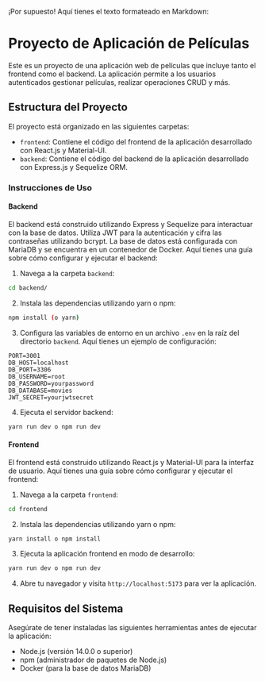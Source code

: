 ¡Por supuesto! Aquí tienes el texto formateado en Markdown:

# Proyecto de Aplicación de Películas

Este es un proyecto de una aplicación web de películas que incluye tanto el frontend como el backend. La aplicación permite a los usuarios autenticados gestionar películas, realizar operaciones CRUD y más.

## Estructura del Proyecto

El proyecto está organizado en las siguientes carpetas:

- `frontend`: Contiene el código del frontend de la aplicación desarrollado con React.js y Material-UI.
- `backend`: Contiene el código del backend de la aplicación desarrollado con Express.js y Sequelize ORM.

### Instrucciones de Uso

#### Backend

El backend está construido utilizando Express y Sequelize para interactuar con la base de datos. Utiliza JWT para la autenticación y cifra las contraseñas utilizando bcrypt. La base de datos está configurada con MariaDB y se encuentra en un contenedor de Docker. Aquí tienes una guía sobre cómo configurar y ejecutar el backend:

1. Navega a la carpeta `backend`:

```bash
cd backend/
```

2. Instala las dependencias utilizando yarn o npm:

```bash
npm install (o yarn)
```

3. Configura las variables de entorno en un archivo `.env` en la raíz del directorio `backend`. Aquí tienes un ejemplo de configuración:

```
PORT=3001
DB_HOST=localhost
DB_PORT=3306
DB_USERNAME=root
DB_PASSWORD=yourpassword
DB_DATABASE=movies
JWT_SECRET=yourjwtsecret
```

4. Ejecuta el servidor backend:

```bash
yarn run dev o npm run dev
```

#### Frontend

El frontend está construido utilizando React.js y Material-UI para la interfaz de usuario. Aquí tienes una guía sobre cómo configurar y ejecutar el frontend:

1. Navega a la carpeta `frontend`:

```bash
cd frontend
```

2. Instala las dependencias utilizando yarn o npm:

```bash
yarn install o npm install
```

3. Ejecuta la aplicación frontend en modo de desarrollo:

```bash
yarn run dev o npm run dev
```

4. Abre tu navegador y visita `http://localhost:5173` para ver la aplicación.

## Requisitos del Sistema

Asegúrate de tener instaladas las siguientes herramientas antes de ejecutar la aplicación:

- Node.js (versión 14.0.0 o superior)
- npm (administrador de paquetes de Node.js)
- Docker (para la base de datos MariaDB)
